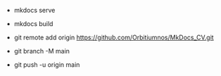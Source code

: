 - mkdocs serve
- mkdocs build

- git remote add origin https://github.com/Orbitiumnos/MkDocs_CV.git
- git branch -M main
- git push -u origin main
